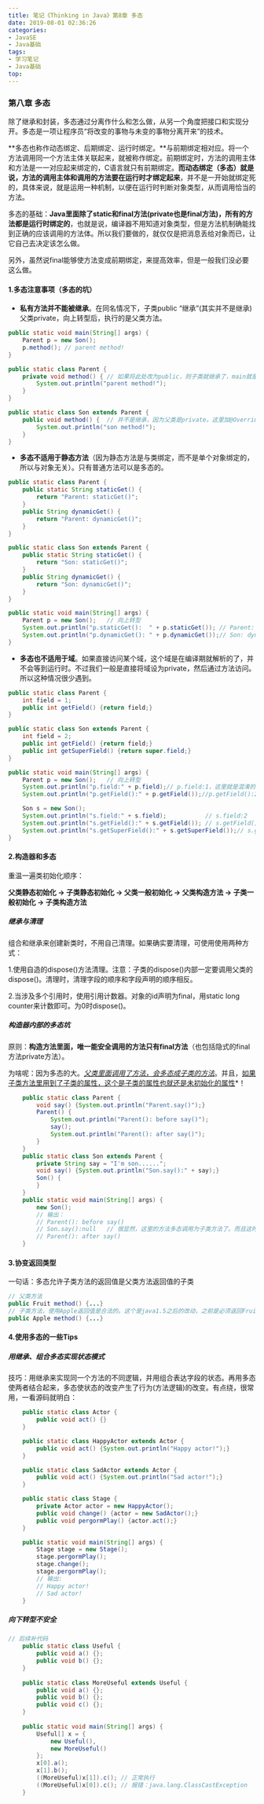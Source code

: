 ```yaml
---
title: 笔记《Thinking in Java》第8章 多态
date: 2019-08-01 02:36:26
categories:
- JavaSE
- Java基础
tags:
- 学习笔记
- Java基础
top:
---
```


### 第八章 多态

除了继承和封装，多态通过分离作什么和怎么做，从另一个角度把接口和实现分开。多态是一项让程序员“将改变的事物与未变的事物分离开来”的技术。

**多态也称作动态绑定、后期绑定、运行时绑定。**与前期绑定相对应。将一个方法调用同一个方法主体关联起来，就被称作绑定。前期绑定时，方法的调用主体和方法是一一对应起来绑定的，C语言就只有前期绑定。**而动态绑定（多态）就是说，方法的调用主体和调用的方法要在运行时才绑定起来**，并不是一开始就绑定死的，具体来说，就是运用一种机制，以便在运行时判断对象类型，从而调用恰当的方法。

多态的基础：**Java里面除了static和final方法(private也是final方法)，所有的方法都是运行时绑定的**，也就是说，编译器不用知道对象类型，但是方法机制确能找到正确的应该调用的方法体。所以我们要做的，就仅仅是把消息丢给对象而已，让它自己去决定该怎么做。

另外，虽然说final能够使方法变成前期绑定，来提高效率，但是一般我们没必要这么做。

#### 1.多态注意事项（多态的坑）

* **私有方法并不能被继承**。在同名情况下，子类public “继承”(其实并不是继承) 父类private，向上转型后，执行的是父类方法。

```java
public static void main(String[] args) {
    Parent p = new Son();
    p.method();	// parent method!
}

public static class Parent {
    private void method() {	// 如果将此处改为public，则子类就继承了，main就是输出son method
        System.out.println("parent method!");
    }
}

public static class Son extends Parent {
    public void method() {	// 并不是继承，因为父类是private。这里加@Override会报错
        System.out.println("son method!");
    }
}
```

* **多态不适用于静态方法**（因为静态方法是与类绑定，而不是单个对象绑定的，所以与对象无关）。只有普通方法可以是多态的。

```java
public static class Parent {
    public static String staticGet() {
        return "Parent: staticGet()";
    }
    public String dynamicGet() {
        return "Parent: dynamicGet()";
    }
}

public static class Son extends Parent {
    public static String staticGet() {
        return "Son: staticGet()";
    }
    public String dynamicGet() {
        return "Son: dynamicGet()";
    }
}

public static void main(String[] args) {
    Parent p = new Son();	// 向上转型
    System.out.println("p.staticGet():	" + p.staticGet());	// Parent: staticGet() ：静态方法不自持多态(即运行期绑定)
    System.out.println("p.dynamicGet():	" + p.dynamicGet());// Son: dynamicGet()
}
```



* **多态也不适用于域**。如果直接访问某个域，这个域是在编译期就解析的了，并不会等到运行时。不过我们一般是直接将域设为private，然后通过方法访问。所以这种情况很少遇到。

```java
public static class Parent {
    int field = 1;
    public int getField() {return field;}
}

public static class Son extends Parent {
    int field = 2;
    public int getField() {return field;}
    public int getSuperField() {return super.field;}
}

public static void main(String[] args) {
    Parent p = new Son();	// 向上转型
    System.out.println("p.field:" + p.field);// p.field:1，这里就是混淆的地方，直接访问是父类的，多态并不适用于域
    System.out.println("p.getField():" + p.getField());//p.getField():2，用方法访问则是自己的

    Son s = new Son();
    System.out.println("s.field:" + s.field);			// s.field:2
    System.out.println("s.getField():" + s.getField());	// s.getField():2
    System.out.println("s.getSuperField():" + s.getSuperField());// s.getSuperField():1
}
```

#### 2.构造器和多态

重温一遍类初始化顺序：

**父类静态初始化 -> 子类静态初始化 -> 父类一般初始化 -> 父类构造方法 -> 子类一般初始化 -> 子类构造方法**

##### 继承与清理

组合和继承来创建新类时，不用自己清理。如果确实要清理，可使用使用两种方式：

1.使用自造的dispose()方法清理。注意：子类的dispose()内部一定要调用父类的dispose()。清理时，清理字段的顺序和字段声明的顺序相反。

2.当涉及多个引用时，使用引用计数器。对象的id声明为final，用static long counter来计数即可。为0时dispose()。

##### 构造器内部的多态坑

原则：**构造方法里面，唯一能安全调用的方法只有final方法**（也包括隐式的final方法private方法）。

为啥呢：因为多态的大。<u>*父类里面调用了方法，会多态成子类的方法*</u>。并且，<u>如果子类方法里用到了子类的属性，这个是子类的属性也就还是未初始化的属性</u>*！

```java
	public static class Parent {
		void say() {System.out.println("Parent.say()");}
		Parent() {
			System.out.println("Parent(): before say()");
			say();
			System.out.println("Parent(): after say()");
		}
	}
	public static class Son extends Parent {
		private String say = "I'm son......";
		void say() {System.out.println("Son.say():" + say);}
		Son() {
		}
	}
	public static void main(String[] args) {
		new Son();
        // 输出：
        // Parent(): before say()
		// Son.say():null	// 很显然，这里的方法多态调用为子类方法了。而且这时子类属性还未初始化！！
		// Parent(): after say()
	}
```

#### 3.协变返回类型

一句话：多态允许子类方法的返回值是父类方法返回值的子类

```java
// 父类方法
public Fruit method() {...}
// 子类方法，使用Apple返回值是合法的。这个是java1.5之后的改动，之前是必须返回Fruit
public Apple method() {...}
```

#### 4.使用多态的一些Tips

##### 用继承、组合多态实现状态模式

技巧：用继承来实现同一个方法的不同逻辑，并用组合表达字段的状态。再用多态使两者结合起来，多态使状态的改变产生了行为(方法逻辑)的改变。有点绕，很常用，一看源码就明白：

```java
	public static class Actor {
		public void act() {}
	}

	public static class HappyActor extends Actor {
		public void act() {System.out.println("Happy actor!");}
	}

	public static class SadActor extends Actor {
		public void act() {System.out.println("Sad actor!");}
	}

	public static class Stage {
		private Actor actor = new HappyActor();
		public void change() {actor = new SadActor();}
		public void pergormPlay() {actor.act();}
	}

	public static void main(String[] args) {
		Stage stage = new Stage();
		stage.pergormPlay();
		stage.change();
		stage.pergormPlay();
		// 输出:
		// Happy actor!
		// Sad actor!
	}
```

##### 向下转型不安全

```java
// 后续补代码
	public static class Useful {
		public void a() {};
		public void b() {};
	}
	
	public static class MoreUseful extends Useful {
		public void a() {};
		public void b() {};
		public void c() {};
	}
	
	public static void main(String[] args) {
		Useful[] x = {
			new Useful(),
			new MoreUseful()
		};
		x[0].a();
		x[1].b();
		((MoreUseful)x[1]).c();	// 正常执行
		((MoreUseful)x[0]).c();	// 报错：java.lang.ClassCastException
	}
```